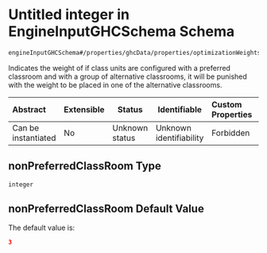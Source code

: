 # Untitled integer in EngineInputGHCSchema Schema

```txt
engineInputGHCSchema#/properties/ghcData/properties/optimizationWeights/properties/sessions/properties/nonPreferredClassRoom
```

Indicates the weight of if class units are configured with a preferred classroom and with a group of alternative classrooms, it will be punished with the weight to be placed in one of the alternative classrooms.


| Abstract            | Extensible | Status         | Identifiable            | Custom Properties | Additional Properties | Access Restrictions | Defined In                                                         |
| :------------------ | ---------- | -------------- | ----------------------- | :---------------- | --------------------- | ------------------- | ------------------------------------------------------------------ |
| Can be instantiated | No         | Unknown status | Unknown identifiability | Forbidden         | Allowed               | none                | [ghc.schema.json\*](../out/ghc.schema.json "open original schema") |

## nonPreferredClassRoom Type

`integer`

## nonPreferredClassRoom Default Value

The default value is:

```json
3
```
